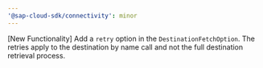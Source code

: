 ```yaml
---
'@sap-cloud-sdk/connectivity': minor
---
```


[New Functionality] Add a `retry` option in the `DestinationFetchOption`. The retries apply to the destination by name call and not the full destination retrieval process. 
